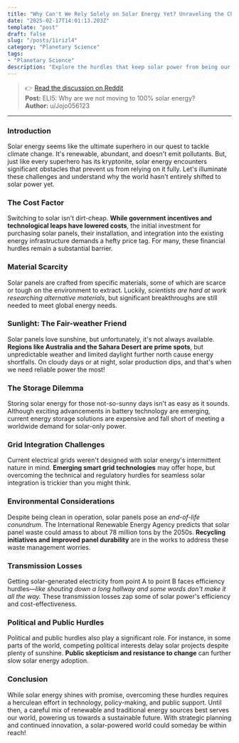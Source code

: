 ```yaml
---
title: "Why Can't We Rely Solely on Solar Energy Yet? Unraveling the Challenges"
date: "2025-02-17T14:01:13.203Z"
template: "post"
draft: false
slug: "/posts/1irizl4"
category: "Planetary Science"
tags:
- "Planetary Science"
description: "Explore the hurdles that keep solar power from being our only energy source despite its potential."
---
```

>👉 [Read the discussion on Reddit](https://www.reddit.com/r/explainlikeimfive/comments/1irizl4)  
>**Post:** ELI5: Why are we not moving to 100% solar energy?  
>**Author:** u/Jojo056123  
---

### Introduction

Solar energy seems like the ultimate superhero in our quest to tackle climate change. It's renewable, abundant, and doesn't emit pollutants. But, just like every superhero has its kryptonite, solar energy encounters significant obstacles that prevent us from relying on it fully. Let's illuminate these challenges and understand why the world hasn't entirely shifted to solar power yet.

### The Cost Factor

Switching to solar isn't dirt-cheap. **While government incentives and technological leaps have lowered costs**, the initial investment for purchasing solar panels, their installation, and integration into the existing energy infrastructure demands a hefty price tag. For many, these financial hurdles remain a substantial barrier.

### Material Scarcity

Solar panels are crafted from specific materials, some of which are scarce or tough on the environment to extract. Luckily, *scientists are hard at work researching alternative materials*, but significant breakthroughs are still needed to meet global energy needs.

### Sunlight: The Fair-weather Friend

Solar panels love sunshine, but unfortunately, it's not always available. **Regions like Australia and the Sahara Desert are prime spots**, but unpredictable weather and limited daylight further north cause energy shortfalls. On cloudy days or at night, solar production dips, and that's when we need reliable power the most!

### The Storage Dilemma

Storing solar energy for those not-so-sunny days isn't as easy as it sounds. Although exciting advancements in battery technology are emerging, current energy storage solutions are expensive and fall short of meeting a worldwide demand for solar-only power.

### Grid Integration Challenges

Current electrical grids weren't designed with solar energy's intermittent nature in mind. **Emerging smart grid technologies** may offer hope, but overcoming the technical and regulatory hurdles for seamless solar integration is trickier than you might think.

### Environmental Considerations

Despite being clean in operation, solar panels pose an *end-of-life conundrum*. The International Renewable Energy Agency predicts that solar panel waste could amass to about 78 million tons by the 2050s. **Recycling initiatives and improved panel durability** are in the works to address these waste management worries.

### Transmission Losses

Getting solar-generated electricity from point A to point B faces efficiency hurdles—*like shouting down a long hallway and some words don't make it all the way.* These transmission losses zap some of solar power's efficiency and cost-effectiveness.

### Political and Public Hurdles

Political and public hurdles also play a significant role. For instance, in some parts of the world, competing political interests delay solar projects despite plenty of sunshine. **Public skepticism and resistance to change** can further slow solar energy adoption.

### Conclusion

While solar energy shines with promise, overcoming these hurdles requires a herculean effort in technology, policy-making, and public support. Until then, a careful mix of renewable and traditional energy sources best serves our world, powering us towards a sustainable future. With strategic planning and continued innovation, a solar-powered world could someday be within reach!